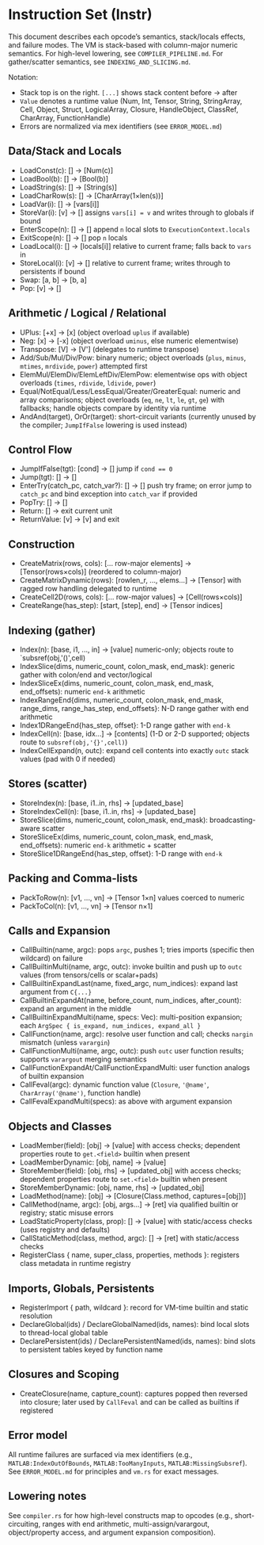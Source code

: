 # Instruction Set (Instr)

This document describes each opcode’s semantics, stack/locals effects, and failure modes. The VM is stack-based with column-major numeric semantics. For high-level lowering, see `COMPILER_PIPELINE.md`. For gather/scatter semantics, see `INDEXING_AND_SLICING.md`.

Notation:
- Stack top is on the right. `[...]` shows stack content before → after
- `Value` denotes a runtime value (Num, Int, Tensor, String, StringArray, Cell, Object, Struct, LogicalArray, Closure, HandleObject, ClassRef, CharArray, FunctionHandle)
- Errors are normalized via mex identifiers (see `ERROR_MODEL.md`)

## Data/Stack and Locals

- LoadConst(c): [] → [Num(c)]
- LoadBool(b): [] → [Bool(b)]
- LoadString(s): [] → [String(s)]
- LoadCharRow(s): [] → [CharArray(1×len(s))]
- LoadVar(i): [] → [vars[i]]
- StoreVar(i): [v] → []  assigns `vars[i] = v` and writes through to globals if bound
- EnterScope(n): [] → []  append `n` local slots to `ExecutionContext.locals`
- ExitScope(n): [] → []   pop `n` locals
- LoadLocal(i): [] → [locals[i]]  relative to current frame; falls back to `vars` in <main>
- StoreLocal(i): [v] → []  relative to current frame; writes through to persistents if bound
- Swap: [a, b] → [b, a]
- Pop: [v] → []

## Arithmetic / Logical / Relational

- UPlus: [+x] → [x] (object overload `uplus` if available)
- Neg: [x] → [-x] (object overload `uminus`, else numeric elementwise)
- Transpose: [V] → [V'] (delegates to runtime transpose)
- Add/Sub/Mul/Div/Pow: binary numeric; object overloads (`plus`, `minus`, `mtimes`, `mrdivide`, `power`) attempted first
- ElemMul/ElemDiv/ElemLeftDiv/ElemPow: elementwise ops with object overloads (`times`, `rdivide`, `ldivide`, `power`)
- Equal/NotEqual/Less/LessEqual/Greater/GreaterEqual: numeric and array comparisons; object overloads (`eq`, `ne`, `lt`, `le`, `gt`, `ge`) with fallbacks; handle objects compare by identity via runtime
- AndAnd(target), OrOr(target): short-circuit variants (currently unused by the compiler; `JumpIfFalse` lowering is used instead)

## Control Flow

- JumpIfFalse(tgt): [cond] → []  jump if `cond == 0`
- Jump(tgt): [] → []
- EnterTry(catch_pc, catch_var?): [] → []  push try frame; on error jump to `catch_pc` and bind exception into `catch_var` if provided
- PopTry: [] → []
- Return: [] → exit current unit
- ReturnValue: [v] → [v] and exit

## Construction

- CreateMatrix(rows, cols): [... row-major elements] → [Tensor(rows×cols)] (reordered to column-major)
- CreateMatrixDynamic(rows): [rowlen_r, ..., elems...] → [Tensor] with ragged row handling delegated to runtime
- CreateCell2D(rows, cols): [... row-major values] → [Cell(rows×cols)]
- CreateRange(has_step): [start, [step], end] → [Tensor indices]

## Indexing (gather)

- Index(n): [base, i1, ..., in] → [value] numeric-only; objects route to `subsref(obj,'()',cell)
- IndexSlice(dims, numeric_count, colon_mask, end_mask): generic gather with colon/end and vector/logical
- IndexSliceEx(dims, numeric_count, colon_mask, end_mask, end_offsets): numeric `end-k` arithmetic
- IndexRangeEnd{dims, numeric_count, colon_mask, end_mask, range_dims, range_has_step, end_offsets}: N-D range gather with end arithmetic
- Index1DRangeEnd{has_step, offset}: 1-D range gather with `end-k`
- IndexCell(n): [base, idx...] → [contents] (1-D or 2-D supported; objects route to `subsref(obj,'{}',cell)`)
- IndexCellExpand(n, outc): expand cell contents into exactly `outc` stack values (pad with 0 if needed)

## Stores (scatter)

- StoreIndex(n): [base, i1..in, rhs] → [updated_base]
- StoreIndexCell(n): [base, i1..in, rhs] → [updated_base]
- StoreSlice(dims, numeric_count, colon_mask, end_mask): broadcasting-aware scatter
- StoreSliceEx(dims, numeric_count, colon_mask, end_mask, end_offsets): numeric `end-k` arithmetic + scatter
- StoreSlice1DRangeEnd{has_step, offset}: 1-D range with `end-k`

## Packing and Comma-lists

- PackToRow(n): [v1, ..., vn] → [Tensor 1×n]  values coerced to numeric
- PackToCol(n): [v1, ..., vn] → [Tensor n×1]

## Calls and Expansion

- CallBuiltin(name, argc): pops `argc`, pushes 1; tries imports (specific then wildcard) on failure
- CallBuiltinMulti(name, argc, outc): invoke builtin and push up to `outc` values (from tensors/cells or scalar+pads)
- CallBuiltinExpandLast(name, fixed_argc, num_indices): expand last argument from `C{...}`
- CallBuiltinExpandAt(name, before_count, num_indices, after_count): expand an argument in the middle
- CallBuiltinExpandMulti(name, specs: Vec<ArgSpec>): multi-position expansion; each `ArgSpec { is_expand, num_indices, expand_all }`
- CallFunction(name, argc): resolve user function and call; checks `nargin` mismatch (unless `varargin`)
- CallFunctionMulti(name, argc, outc): push `outc` user function results; supports `varargout` merging semantics
- CallFunctionExpandAt/CallFunctionExpandMulti: user function analogs of builtin expansion
- CallFeval(argc): dynamic function value (`Closure`, `'@name'`, `CharArray('@name')`, function handle)
- CallFevalExpandMulti(specs): as above with argument expansion

## Objects and Classes

- LoadMember(field): [obj] → [value] with access checks; dependent properties route to `get.<field>` builtin when present
- LoadMemberDynamic: [obj, name] → [value]
- StoreMember(field): [obj, rhs] → [updated_obj] with access checks; dependent properties route to `set.<field>` builtin when present
- StoreMemberDynamic: [obj, name, rhs] → [updated_obj]
- LoadMethod(name): [obj] → [Closure(Class.method, captures=[obj])]
- CallMethod(name, argc): [obj, args...] → [ret] via qualified builtin or registry; static misuse errors
- LoadStaticProperty(class, prop): [] → [value] with static/access checks (uses registry and defaults)
- CallStaticMethod(class, method, argc): [] → [ret] with static/access checks
- RegisterClass { name, super_class, properties, methods }: registers class metadata in runtime registry

## Imports, Globals, Persistents

- RegisterImport { path, wildcard }: record for VM-time builtin and static resolution
- DeclareGlobal(ids) / DeclareGlobalNamed(ids, names): bind local slots to thread-local global table
- DeclarePersistent(ids) / DeclarePersistentNamed(ids, names): bind slots to persistent tables keyed by function name

## Closures and Scoping

- CreateClosure(name, capture_count): captures popped then reversed into closure; later used by `CallFeval` and can be called as builtins if registered

## Error model

All runtime failures are surfaced via mex identifiers (e.g., `MATLAB:IndexOutOfBounds`, `MATLAB:TooManyInputs`, `MATLAB:MissingSubsref`). See `ERROR_MODEL.md` for principles and `vm.rs` for exact messages.

## Lowering notes

See `compiler.rs` for how high-level constructs map to opcodes (e.g., short-circuiting, ranges with end arithmetic, multi-assign/varargout, object/property access, and argument expansion composition).
